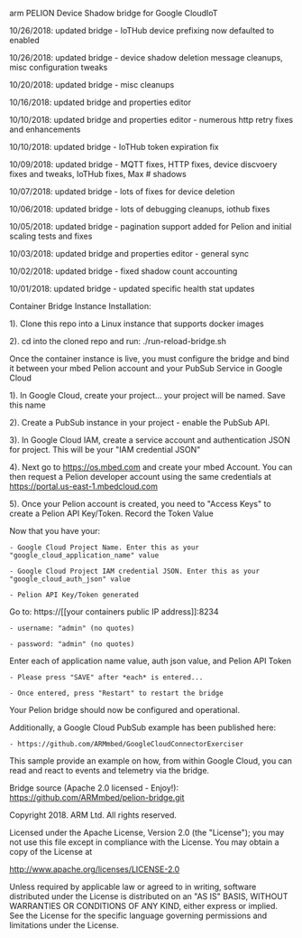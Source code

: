 arm PELION Device Shadow bridge for Google CloudIoT                    
  
10/26/2018: updated bridge - IoTHub device prefixing now defaulted to enabled

10/26/2018: updated bridge - device shadow deletion message cleanups, misc configuration tweaks

10/20/2018: updated bridge - misc cleanups

10/16/2018: updated bridge and properties editor

10/10/2018: updated bridge and properties editor - numerous http retry fixes and enhancements

10/10/2018: updated bridge - IoTHub token expiration fix

10/09/2018: updated bridge - MQTT fixes, HTTP fixes, device discvoery fixes and tweaks, IoTHub fixes, Max # shadows

10/07/2018: updated bridge - lots of fixes for device deletion

10/06/2018: updated bridge - lots of debugging cleanups, iothub fixes

10/05/2018: updated bridge - pagination support added for Pelion and initial scaling tests and fixes

10/03/2018: updated bridge and properties editor - general sync

10/02/2018: updated bridge - fixed shadow count accounting

10/01/2018: updated bridge - updated specific health stat updates

Container Bridge Instance Installation:

1). Clone this repo into a Linux instance that supports docker images

2). cd into the cloned repo and run: ./run-reload-bridge.sh

Once the container instance is live, you must configure the bridge and bind it between your mbed Pelion account and your PubSub Service in Google Cloud

1). In Google Cloud, create your project... your project will be named.  Save this name

2). Create a PubSub instance in your project - enable the PubSub API.

3). In Google Cloud IAM, create a service account and authentication JSON for project. This will be your "IAM credential JSON"

4). Next go to https://os.mbed.com and create your mbed Account. You can then request a Pelion developer account using the same credentials at https://portal.us-east-1.mbedcloud.com

5). Once your Pelion account is created, you need to "Access Keys" to create a Pelion API Key/Token. Record the Token Value

Now that you have your:

    - Google Cloud Project Name. Enter this as your "google_cloud_application_name" value

    - Google Cloud Project IAM credential JSON. Enter this as your "google_cloud_auth_json" value

    - Pelion API Key/Token generated

Go to:  https://[[your containers public IP address]]:8234

    - username: "admin" (no quotes)

    - password: "admin" (no quotes)

Enter each of application name value, auth json value, and Pelion API Token

    - Please press "SAVE" after *each* is entered... 

    - Once entered, press "Restart" to restart the bridge

Your Pelion bridge should now be configured and operational. 

Additionally, a Google Cloud PubSub example has been published here:

    - https://github.com/ARMmbed/GoogleCloudConnectorExerciser

This sample provide an example on how, from within Google Cloud, you can read and react to events and telemetry via the bridge.

Bridge source (Apache 2.0 licensed - Enjoy!): https://github.com/ARMmbed/pelion-bridge.git

Copyright 2018. ARM Ltd. All rights reserved.

Licensed under the Apache License, Version 2.0 (the "License");
you may not use this file except in compliance with the License.
You may obtain a copy of the License at

   http://www.apache.org/licenses/LICENSE-2.0

Unless required by applicable law or agreed to in writing, software
distributed under the License is distributed on an "AS IS" BASIS,
WITHOUT WARRANTIES OR CONDITIONS OF ANY KIND, either express or implied.
See the License for the specific language governing permissions and
limitations under the License. 
